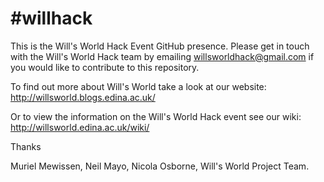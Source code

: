 #willhack
========

This is the Will's World Hack Event GitHub presence. Please get in touch with the Will's World Hack team by emailing willsworldhack@gmail.com if you would like to contribute to this repository. 

To find out more about Will's World take a look at our website:
http://willsworld.blogs.edina.ac.uk/

Or to view the information on the Will's World Hack event see our wiki:
http://willsworld.edina.ac.uk/wiki/

Thanks

Muriel Mewissen, Neil Mayo, Nicola Osborne,
Will's World Project Team.